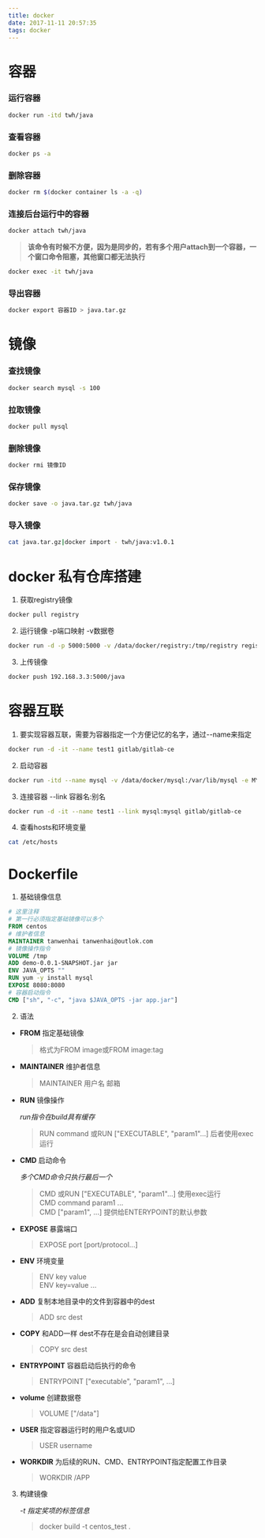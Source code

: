 ```yaml
---
title: docker
date: 2017-11-11 20:57:35
tags: docker
---
```

# 容器
### 运行容器
```bash
docker run -itd twh/java 
```
### 查看容器
```bash
docker ps -a
```
### 删除容器
```bash
docker rm $(docker container ls -a -q)
```
### 连接后台运行中的容器
```bash
docker attach twh/java
```
> **该命令有时候不方便，因为是同步的，若有多个用户attach到一个容器，一个窗口命令阻塞，其他窗口都无法执行**

```bash
docker exec -it twh/java
```
### 导出容器
```bash
docker export 容器ID > java.tar.gz
```

# 镜像
### 查找镜像
```bash
docker search mysql -s 100
```
### 拉取镜像
```bash
docker pull mysql
```
### 删除镜像
```bash
docker rmi 镜像ID
```

### 保存镜像
```bash
docker save -o java.tar.gz twh/java
```
### 导入镜像
```bash
cat java.tar.gz|docker import - twh/java:v1.0.1
```
# docker 私有仓库搭建
1. 获取registry镜像
```bash
docker pull registry
```
2. 运行镜像 -p端口映射 -v数据卷
```bash
docker run -d -p 5000:5000 -v /data/docker/registry:/tmp/registry registry
```
3. 上传镜像
```bash
docker push 192.168.3.3:5000/java
```
# 容器互联
1. 要实现容器互联，需要为容器指定一个方便记忆的名字，通过--name来指定
```bash
docker run -d -it --name test1 gitlab/gitlab-ce
```
2. 启动容器
```bash
docker run -itd --name mysql -v /data/docker/mysql:/var/lib/mysql -e MYSQL_ROOT_PASSWORD=123456 mysql
```
3. 连接容器 --link 容器名:别名
```bash
docker run -d -it --name test1 --link mysql:mysql gitlab/gitlab-ce
```
4. 查看hosts和环境变量
```bash
cat /etc/hosts
```
# Dockerfile
1. 基础镜像信息
```Dockerfile
# 这里注释
# 第一行必须指定基础镜像可以多个
FROM centos 
# 维护者信息
MAINTAINER tanwenhai tanwenhai@outlok.com
# 镜像操作指令
VOLUME /tmp
ADD demo-0.0.1-SNAPSHOT.jar jar
ENV JAVA_OPTS ""
RUN yum -y install mysql
EXPOSE 8080:8080
# 容器启动指令
CMD ["sh", "-c", "java $JAVA_OPTS -jar app.jar"]
```
2. 语法
* **FROM** 指定基础镜像

    > 格式为FROM image或FROM image:tag

* **MAINTAINER** 维护者信息
    
    > MAINTAINER 用户名 邮箱
* **RUN** 镜像操作

    *run指令在build具有缓存*

    > RUN command 或RUN ["EXECUTABLE", "param1"...] 后者使用exec运行

* **CMD** 启动命令

    *多个CMD命令只执行最后一个*

    > CMD 或RUN ["EXECUTABLE", "param1"...] 使用exec运行    
    CMD command param1 ...      
    CMD ["param1", ...] 提供给ENTERYPOINT的默认参数
* **EXPOSE** 暴露端口
    > EXPOSE port [port/protocol...]
* **ENV** 环境变量
    
    > ENV key value    
    ENV key=value ...
* **ADD** 复制本地目录中的文件到容器中的dest

    > ADD src dest
* **COPY** 和ADD一样 dest不存在是会自动创建目录

    > COPY src dest

* **ENTRYPOINT** 容器启动后执行的命令

    > ENTRYPOINT ["executable", "param1", ...] 
* **volume** 创建数据卷

    > VOLUME ["/data"]
* **USER** 指定容器运行时的用户名或UID

    > USER username
* **WORKDIR** 为后续的RUN、CMD、ENTRYPOINT指定配置工作目录
    
    > WORKDIR /APP
3. 构建镜像 

    *-t 指定奖项的标签信息*

    > docker build -t centos_test .